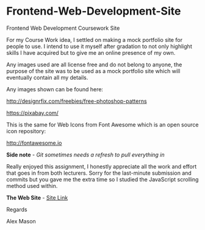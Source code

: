 # Frontend-Web-Development-Site

Frontend Web Development Coursework Site

For my Course Work idea, I settled on making a mock portfolio site for people to use. I intend to use it myself after gradation  to not only highlight skills I have acquired  but to give me an online presence of my own.

Any images used are all license free and do not belong to anyone, the purpose of the site was to be used as a mock portfolio site which will eventually contain all my details.

Any images shown can be found here:

<http://designrfix.com/freebies/free-photoshop-patterns>

<https://pixabay.com/>

This is the same for Web Icons from Font Awesome which is an open source icon repository:

<http://fontawesome.io>

**Side note** - *Git sometimes needs a refresh to pull everything in*

Really enjoyed this assignment, I honestly appreciate all the work and effort that goes in from both lecturers. Sorry for the last-minute submission and commits but you gave me the extra time so I studied the JavaScript scrolling method used within. 

**The Web Site** - [Site Link](https://alexm1751.github.io/Frontend-Web-Development-Site/)


Regards

Alex Mason